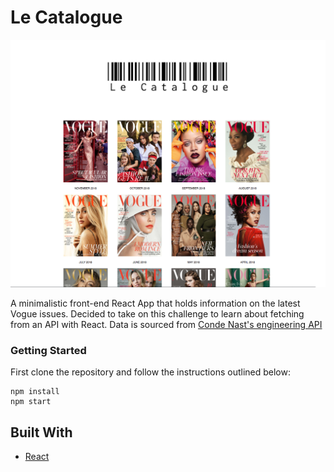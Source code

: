 # Le Catalogue

![Screenshot](display.png)

A minimalistic front-end React App that holds information on the latest Vogue issues. Decided to take on this challenge to learn about fetching from an API with React. Data is sourced from [Conde Nast's engineering API](https://code.condenast.co.uk/docs/covers-api)

### Getting Started

First clone the repository and follow the instructions outlined below:

```
npm install
npm start

```
## Built With

* [React](https://reactjs.org/)
